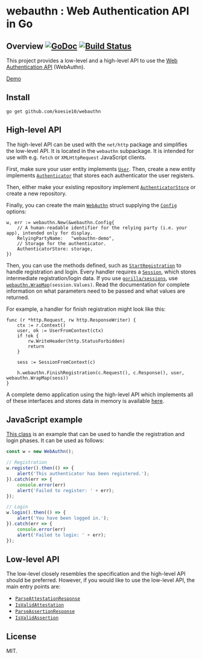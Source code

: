 # webauthn : Web Authentication API in Go

## Overview [![GoDoc](https://godoc.org/github.com/koesie10/webauthn?status.svg)](https://godoc.org/github.com/koesie10/webauthn) [![Build Status](https://travis-ci.org/koesie10/webauthn.svg?branch=master)](https://travis-ci.org/koesie10/webauthn)

This project provides a low-level and a high-level API to use the [Web Authentication API](https://www.w3.org/TR/webauthn/) (WebAuthn).

[Demo](https://github.com/koesie10/webauthn-demo)

## Install

```
go get github.com/koesie10/webauthn
```

## High-level API

The high-level API can be used with the `net/http` package and simplifies the low-level API. It is located in the `webauthn` subpackage. It is intended
for use with e.g. `fetch` or `XMLHttpRequest` JavaScript clients.

First, make sure your user entity implements [`User`](https://godoc.org/github.com/koesie10/webauthn/webauthn#User). Then, create a new entity
implements [`Authenticator`](https://godoc.org/github.com/koesie10/webauthn/webauthn#Authenticator) that stores each authenticator the user
registers.

Then, either make your existing repository implement [`AuthenticatorStore`](https://godoc.org/github.com/koesie10/webauthn/webauthn#AuthenticatorStore)
or create a new repository.

Finally, you can create the main [`WebAuthn`](https://godoc.org/github.com/koesie10/webauthn/webauthn#WebAuthn) struct supplying the
[`Config`](https://godoc.org/github.com/koesie10/webauthn/webauthn#Config) options:

```golang
w, err := webauthn.New(&webauthn.Config{
	// A human-readable identifier for the relying party (i.e. your app), intended only for display.
	RelyingPartyName:   "webauthn-demo",
	// Storage for the authenticator.
	AuthenticatorStore: storage,
})		
```

Then, you can use the methods defined, such as [`StartRegistration`](https://godoc.org/github.com/koesie10/webauthn/webauthn#WebAuthn.StartRegistration)
to handle registration and login. Every handler requires a [`Session`](https://godoc.org/github.com/koesie10/webauthn/webauthn#Session), which stores
intermediate registration/login data. If you use [`gorilla/sessions`](https://github.com/gorilla/sessions), use
[`webauthn.WrapMap`](https://godoc.org/github.com/koesie10/webauthn/webauthn#WrapMap)`(session.Values)`. Read the documentation for complete information
on what parameters need to be passed and what values are returned.

For example, a handler for finish registration might look like this:

```golang
func (r *http.Request, rw http.ResponseWriter) {
	ctx := r.Context()
	user, ok := UserFromContext(ctx)
	if !ok {
		rw.WriteHeader(http.StatusForbidden)
		return
	}

	sess := SessionFromContext(c)

	h.webauthn.FinishRegistration(c.Request(), c.Response(), user, webauthn.WrapMap(sess))
}
```

A complete demo application using the high-level API which implements all of these interfaces and stores data in memory is available
[here](https://github.com/koesie10/webauthn-demo).

## JavaScript example

[This class](webauthn.js) is an example that can be used to handle the registration and login phases. It can be used as follows:

```javascript
const w = new WebAuthn();

// Registration
w.register().then(() => {
	alert('This authenticator has been registered.');
}).catch(err => {
	console.error(err)
	alert('Failed to register: ' + err);
});

// Login
w.login().then(() => {
	alert('You have been logged in.');
}).catch(err => {
	console.error(err)
	alert('Failed to login: ' + err);
});
```

## Low-level API

The low-level closely resembles the specification and the high-level API should be preferred. However, if you would like to use the low-level
API, the main entry points are:

* [`ParseAttestationResponse`](https://godoc.org/github.com/koesie10/webauthn/protocol#ParseAttestationResponse)
* [`IsValidAttestation`](https://godoc.org/github.com/koesie10/webauthn/protocol#IsValidAttestation)
* [`ParseAssertionResponse`](https://godoc.org/github.com/koesie10/webauthn/protocol#ParseAssertionResponse)
* [`IsValidAssertion`](https://godoc.org/github.com/koesie10/webauthn/protocol#IsValidAssertion)

## License

MIT.
